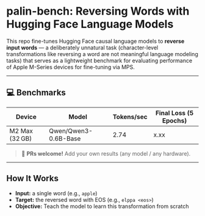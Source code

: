 # palin-bench: Reversing Words with Hugging Face Language Models

This repo fine-tunes Hugging Face causal language models to **reverse input words** — a deliberately unnatural task (character-level transformations like reversing a word are not meaningful language modeling tasks) that serves as a lightweight benchmark for evaluating performance of Apple M-Series devices for fine-tuning via MPS.

---

## 💻 Benchmarks

| Device           | Model                | Tokens/sec | Final Loss (5 Epochs) |
|------------------|----------------------|------------|------------------------|
| M2 Max (32 GB)    | Qwen/Qwen3-0.6B-Base | 2.74       | x.xx                   |

> 🧪 **PRs welcome!** Add your own results (any model / any hardware).

---

## How It Works

- **Input:** a single word (e.g., `apple`)
- **Target:** the reversed word with EOS (e.g., `elppa <eos>`)
- **Objective:** Teach the model to learn this transformation from scratch